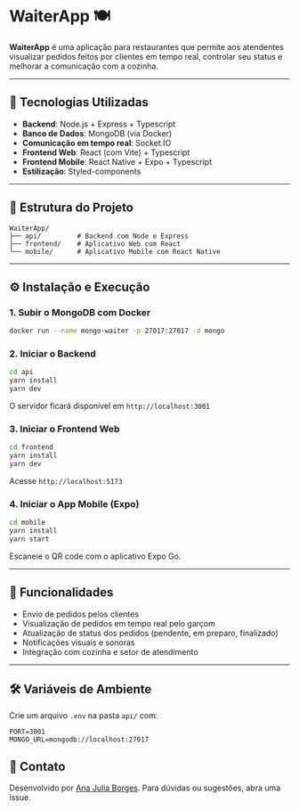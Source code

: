 # WaiterApp 🍽️

**WaiterApp** é uma aplicação para restaurantes que permite aos atendentes visualizar pedidos feitos por clientes em tempo real, controlar seu status e melhorar a comunicação com a cozinha.

---

## 🚀 Tecnologias Utilizadas

* **Backend**: Node.js + Express + Typescript
* **Banco de Dados**: MongoDB (via Docker)
* **Comunicação em tempo real**: Socket.IO
* **Frontend Web**: React (com Vite) + Typescript
* **Frontend Mobile**: React Native + Expo + Typescript
* **Estilização**: Styled-components

---

## 📁 Estrutura do Projeto

```
WaiterApp/
├── api/         # Backend com Node e Express
├── frontend/    # Aplicativo Web com React
└── mobile/      # Aplicativo Mobile com React Native
```

---

## ⚙️ Instalação e Execução

### 1. Subir o MongoDB com Docker

```bash
docker run --name mongo-waiter -p 27017:27017 -d mongo
```

### 2. Iniciar o Backend

```bash
cd api
yarn install
yarn dev
```

O servidor ficará disponível em `http://localhost:3001`

### 3. Iniciar o Frontend Web

```bash
cd frontend
yarn install
yarn dev
```

Acesse `http://localhost:5173`

### 4. Iniciar o App Mobile (Expo)

```bash
cd mobile
yarn install
yarn start
```

Escaneie o QR code com o aplicativo Expo Go.

---

## 🔹 Funcionalidades

* Envio de pedidos pelos clientes
* Visualização de pedidos em tempo real pelo garçom
* Atualização de status dos pedidos (pendente, em preparo, finalizado)
* Notificações visuais e sonoras
* Integração com cozinha e setor de atendimento

---

## 🛠️ Variáveis de Ambiente

Crie um arquivo `.env` na pasta `api/` com:

```
PORT=3001
MONGO_URL=mongodb://localhost:27017
```

## 📢 Contato

Desenvolvido por [Ana Julia Borges](https://github.com/AnaJuliaBorges). Para dúvidas ou sugestões, abra uma issue.
